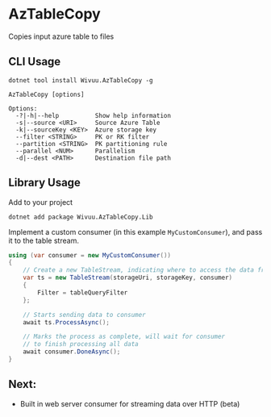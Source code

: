 # AzTableCopy

Copies input azure table to files

## CLI Usage

```
dotnet tool install Wivuu.AzTableCopy -g
```

```
AzTableCopy [options]

Options:
  -?|-h|--help          Show help information
  -s|--source <URI>     Source Azure Table
  -k|--sourceKey <KEY>  Azure storage key
  --filter <STRING>     PK or RK filter
  --partition <STRING>  PK partitioning rule
  --parallel <NUM>      Parallelism
  -d|--dest <PATH>      Destination file path
```

## Library Usage

Add to your project

```
dotnet add package Wivuu.AzTableCopy.Lib
```

Implement a custom consumer (in this example `MyCustomConsumer`), and pass it to the table stream.

```C#
using (var consumer = new MyCustomConsumer())
{
    // Create a new TableStream, indicating where to access the data from
    var ts = new TableStream(storageUri, storageKey, consumer)
    {
        Filter = tableQueryFilter
    };

    // Starts sending data to consumer
    await ts.ProcessAsync();

    // Marks the process as complete, will wait for consumer
    // to finish processing all data
    await consumer.DoneAsync();
}
```

## Next:
- Built in web server consumer for streaming data over HTTP (beta)
